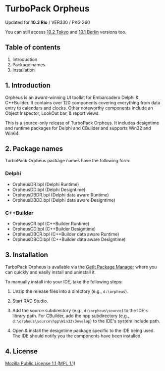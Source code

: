 # TurboPack Orpheus

Updated for **10.3 Rio** / VER330 / PKG 260

You can still access [10.2 Tokyo](https://github.com/TurboPack/Orpheus/releases/tag/102Tokyo) and [10.1 Berlin](https://github.com/TurboPack/Orpheus/releases/tag/101Berlin) versions too.

## Table of contents

1.  Introduction
2.  Package names
3.  Installation

## 1. Introduction

Orpheus is an award-winning UI toolkit for Embarcadero Delphi &
C++Builder. It contains over 120 components covering everything from
data entry to calendars and clocks. Other noteworthy components
include an Object Inspector, LookOut bar, & report views.

This is a source-only release of TurboPack Orpheus. It includes
designtime and runtime packages for Delphi and CBuilder and supports Win32 and Win64.

## 2. Package names

TurboPack Orpheus package names have the following form:

### Delphi 
* OrpheusDR.bpl (Delphi Runtime)
* OrpheusDD.bpl (Delphi Designtime)
* OrpheusDBDR.bpl (Delphi data aware Runtime)
* OrpheusDBDD.bpl (Delphi data aware Designtime)

### C++Builder
* OrpheusCR.bpl (C++Builder Runtime)
* OrpheusCD.bpl (C++Builder Designtime)
* OrpheusDBCR.bpl (C++Builder data aware Runtime)
* OrpheusDBCD.bpl (C++Builder data aware Designtime)

## 3. Installation

TurboPack Orpheus is available via the [GetIt Package Manager](http://docwiki.embarcadero.com/RADStudio/en/Installing_a_Package_Using_GetIt_Package_Manager) where you can quickly and easily install and uninstall it.

To manually install into your IDE, take the following steps:

  1. Unzip the release files into a directory (e.g., `d:\orpheus`).

  2. Start RAD Studio.

  3. Add the source subdirectory (e.g., `d:\orpheus\source`) to the
     IDE's library path. For CBuilder, add the hpp subdirectory
     (e.g., `d:\orpheus\source\hpp\Win32\Develop`) to the IDE's system include path.

  4. Open & install the designtime package specific to the IDE being
     used. The IDE should notify you the components have been
     installed.

## 4. License

[Mozilla Public License 1.1 (MPL 1.1)](https://www.mozilla.org/en-US/MPL/1.1/)
